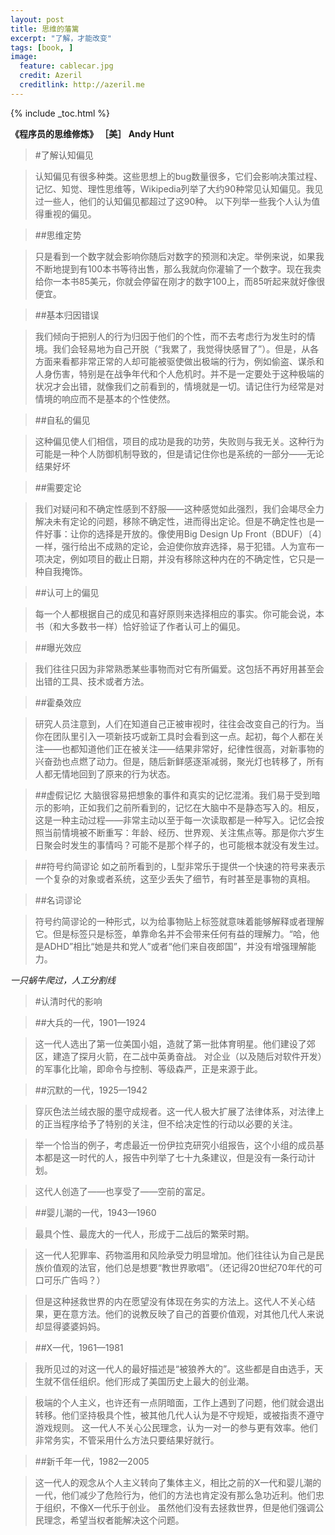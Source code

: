 ```yaml
---
layout: post
title: 思维的藩篱
excerpt: "了解，才能改变"
tags: [book, ]
image:
  feature: cablecar.jpg
  credit: Azeril
  creditlink: http://azeril.me
---
```


{% include _toc.html %}

**《程序员的思维修炼》 ［美］ Andy Hunt**

> #了解认知偏见

> 认知偏见有很多种类。这些思想上的bug数量很多，它们会影响决策过程、记忆、知觉、理性思维等，Wikipedia列举了大约90种常见认知偏见。我见过一些人，他们的认知偏见都超过了这90种。 
以下列举一些我个人认为值得重视的偏见。 

> ##思维定势 

> 只是看到一个数字就会影响你随后对数字的预测和决定。举例来说，如果我不断地提到有100本书等待出售，那么我就向你灌输了一个数字。现在我卖给你一本书85美元，你就会停留在刚才的数字100上，而85听起来就好像很便宜。 

> ##基本归因错误
 
> 我们倾向于把别人的行为归因于他们的个性，而不去考虑行为发生时的情境。我们会轻易地为自己开脱（“我累了，我觉得快感冒了”）。但是，从各方面来看都非常正常的人却可能被驱使做出极端的行为，例如偷盗、谋杀和人身伤害，特别是在战争年代和个人危机时。并不是一定要处于这种极端的状况才会出错，就像我们之前看到的，情境就是一切。请记住行为经常是对情境的响应而不是基本的个性使然。

> ##自私的偏见
 
> 这种偏见使人们相信，项目的成功是我的功劳，失败则与我无关。这种行为可能是一种个人防御机制导致的，但是请记住你也是系统的一部分——无论结果好坏
 
> ##需要定论
 
> 我们对疑问和不确定性感到不舒服——这种感觉如此强烈，我们会竭尽全力解决未有定论的问题，移除不确定性，进而得出定论。但是不确定性也是一件好事：让你的选择是开放的。像使用Big Design Up Front（BDUF）〔4〕一样，强行给出不成熟的定论，会迫使你放弃选择，易于犯错。人为宣布一项决定，例如项目的截止日期，并没有移除这种内在的不确定性，它只是一种自我掩饰。 

> ##认可上的偏见

> 每一个人都根据自己的成见和喜好原则来选择相应的事实。你可能会说，本书（和大多数书一样）恰好验证了作者认可上的偏见。
 
> ##曝光效应
 
> 我们往往只因为非常熟悉某些事物而对它有所偏爱。这包括不再好用甚至会出错的工具、技术或者方法。
 
> ##霍桑效应
 
> 研究人员注意到，人们在知道自己正被审视时，往往会改变自己的行为。当你在团队里引入一项新技巧或新工具时会看到这一点。起初，每个人都在关注——也都知道他们正在被关注——结果非常好，纪律性很高，对新事物的兴奋劲也点燃了动力。但是，随后新鲜感逐渐减弱，聚光灯也转移了，所有人都无情地回到了原来的行为状态。 

> ##虚假记忆 
> 大脑很容易把想象的事件和真实的记忆混淆。我们易于受到暗示的影响，正如我们之前所看到的，记忆在大脑中不是静态写入的。相反，这是一种主动过程——非常主动以至于每一次读取都是一种写入。记忆会按照当前情境被不断重写：年龄、经历、世界观、关注焦点等。那是你六岁生日聚会时发生的事情吗？可能不是那个样子的，也可能根本就没有发生过。
 
> ##符号约简谬论 
> 如之前所看到的，L型非常乐于提供一个快速的符号来表示一个复杂的对象或者系统，这至少丢失了细节，有时甚至是事物的真相。
 
> ##名词谬论 

> 符号约简谬论的一种形式，以为给事物贴上标签就意味着能够解释或者理解它。但是标签只是标签，单靠命名并不会带来任何有益的理解力。“哈，他是ADHD”相比“她是共和党人”或者“他们来自夜郎国”，并没有增强理解能力。

*一只蜗牛爬过，人工分割线*

> #认清时代的影响

> ##大兵的一代，1901—1924

> 这一代人选出了第一位美国小姐，造就了第一批体育明星。他们建设了郊区，建造了探月火箭，在二战中英勇奋战。 对企业（以及随后对软件开发）的军事化比喻，即命令与控制、等级森严，正是来源于此。

> ##沉默的一代，1925—1942
 
> 穿灰色法兰绒衣服的墨守成规者。这一代人极大扩展了法律体系，对法律上的正当程序给予了特别的关注，但不给决定性的行动以必要的关注。
 
> 举一个恰当的例子，考虑最近一份伊拉克研究小组报告，这个小组的成员基本都是这一时代的人，报告中列举了七十九条建议，但是没有一条行动计划。
 
> 这代人创造了——也享受了——空前的富足。 

> ##婴儿潮的一代，1943—1960 

> 最具个性、最庞大的一代人，形成于二战后的繁荣时期。

> 这一代人犯罪率、药物滥用和风险承受力明显增加。他们往往认为自己是民族价值观的法官，他们总是想要“教世界歌唱”。（还记得20世纪70年代的可口可乐广告吗？）
 
> 但是这种拯救世界的内在愿望没有体现在务实的方法上。这代人不关心结果，更在意方法。他们的说教反映了自己的首要价值观，对其他几代人来说却显得婆婆妈妈。 

> ##X一代，1961—1981
 
> 我所见过的对这一代人的最好描述是“被狼养大的”。这些都是自由选手，天生就不信任组织。他们形成了美国历史上最大的创业潮。

> 极端的个人主义，也许还有一点阴暗面，工作上遇到了问题，他们就会退出转移。他们坚持极具个性，被其他几代人认为是不守规矩，或被指责不遵守游戏规则。 这一代人不关心公民理念，认为一对一的参与更有效率。他们非常务实，不管采用什么方法只要结果好就行。

> ##新千年一代，1982—2005

> 这一代人的观念从个人主义转向了集体主义，相比之前的X一代和婴儿潮的一代，他们减少了危险行为，他们的方法也肯定没有那么急功近利。他们忠于组织，不像X一代乐于创业。 虽然他们没有去拯救世界，但是他们强调公民理念，希望当权者能解决这个问题。
